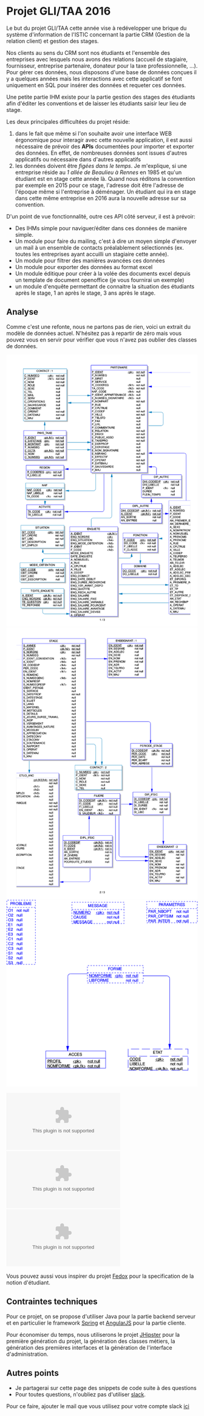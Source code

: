 # Projet GLI/TAA 2016

Le but du projet GLI/TAA cette année vise à redévelopper une brique du système d'information de l'ISTIC concernant la partie CRM (Gestion de la relation client) et gestion des stages.

Nos clients au sens du CRM sont nos étudiants et l'ensemble des entreprises avec lesquels nous avons des relations (accueil de stagiaire, fournisseur, entreprise partenaire, donateur pour la taxe professionnelle, ...). Pour gérer ces données, nous disposons d'une base de données conçues il y a quelques années mais les interactions avec cette applicatif se font uniquement en SQL pour insérer des données et requeter ces données.

Une petite partie IHM existe pour la partie gestion des stages des étudiants afin d'éditer les conventions et de laisser les étudiants saisir leur lieu de stage.

Les deux principales difficultées du projet réside:

1. dans le fait que même si l'on souhaite avoir une interface WEB érgonomique pour interagir avec cette nouvelle application, il est aussi nécessaire de prévoir des **APIs** documentées pour importer et exporter des données. En effet, de nombreuses données sont issues d'autres applicatifs ou nécessaire dans d'autres applicatifs
2. les données doivent être *figées dans le temps*. Je m'explique, si une entreprise réside au *1 allée de Beaulieu à Rennes* en 1985 et qu'un étudiant est en stage cette année là. Quand nous réditons la convention par exemple en 2015 pour ce stage, l'adresse doit être l'adresse de l'époque même si l'entreprise à déménager. Un étudiant qui ira en stage dans cette même entreprise en 2016 aura la nouvelle adresse sur sa convention.

D'un point de vue fonctionnalité, outre ces API côté serveur, il est à prévoir:

* Des IHMs simple pour naviguer/éditer dans ces données de manière simple.
* Un module pour faire du mailing, c'est à dire un moyen simple d'envoyer un mail à un ensemble de contacts préalablement sélectionnés (ex. toutes les entreprises ayant accuilli un stagiaire cette année).
* Un module pour filtrer des manières avancées ces données
* Un module pour exporter des données au format excel
* Un module éditique pour créer à la volée des documents excel depuis un template de document openoffice (je vous fournirai un exemple)
* un module d'enquête permettant de connaitre la situation des étudiants après le stage, 1 an après le stage, 3 ans après le stage.

## Analyse

Comme c'est une refonte, nous ne partons pas de rien, voici un extrait du modèle de données actuel. N'hésitez pas à repartir de zéro mais vous pouvez vous en servir pour vérifier que vous n'avez pas oublier des classes de données.

![](img/TAADataModel1.png)
![](img/TAADataModel2.png)
![](img/TAADataModel3.png)

![partie 1](data/Extraction_Toast_juillet_2016_Partie_1_Filtre.zip)
![partie 2](data/Extraction_Toast_juillet_2016_Partie_2_Filtre.zip)
![partie 3](data/Extraction_Toast_juillet_2016_Partie_3_Filtre.zip)


Vous pouvez aussi vous inspirer du projet [Fedox](http://fedox.irisa.fr/) pour la specification de la notion d'étudiant.

## Contraintes techniques

Pour ce projet, on se propose d'utiliser Java pour la partie backend serveur et en particulier le framework [Spring](https://spring.io/) et [AngularJS](https://angularjs.org/) pour la partie cliente.

Pour économiser du temps, nous utiliserons le projet [JHipster](http://jhipster.github.io/) pour la première génération du projet, la génération des classes métiers, la génération des premières interfaces et la génération de l'interface d'administration.


## Autres points
* Je partagerai sur cette page des snippets de code suite à des questions
* Pour toutes questions, n'oubliez pas d'utiliser [slack](https://master-istic.slack.com/archives/taa2016).

Pour ce faire, ajouter le mail que vous utilisez pour votre compte slack [ici](https://docs.google.com/spreadsheets/d/13cp7KjoXZa63RIvMUgWL5nVs98w3UdMIX5wdSn-OO1Y/edit?usp=sharing)
